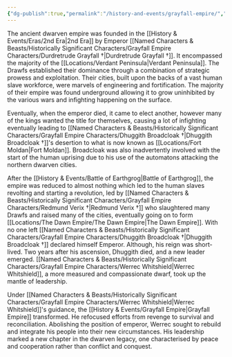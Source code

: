 ```yaml
---
{"dg-publish":true,"permalink":"/history-and-events/grayfall-empire/","updated":"2025-06-10T19:11:47.450+01:00"}
---
```


The ancient dwarven empire was founded in the [[History & Events/Eras/2nd Era\|2nd Era]] by Emperor [[Named Characters & Beasts/Historically Significant  Characters/Grayfall Empire Characters/Durdretrude Grayfall †\|Durdretrude Grayfall †]]. It encompassed the majority of the [[Locations/Verdant Peninsula\|Verdant Peninsula]]. The Drawfs established their dominance through a combination of strategic prowess and exploitation. Their cities, built upon the backs of a vast human slave workforce, were marvels of engineering and fortification. The majority of their empire was found underground allowing it to grow uninhibited by the various wars and infighting happening on the surface. 

Eventually, when the emperor died, it came to elect another, however many of the kings wanted the title for themselves, causing a lot of infighting eventually leading to [[Named Characters & Beasts/Historically Significant  Characters/Grayfall Empire Characters/Dhuggith Broadcloak †\|Dhuggith Broadcloak †]]'s desertion to what is now known as [[Locations/Fort Moldan\|Fort Moldan]]. Broadcloak was also inadvertently involved with the start of the human uprising due to his use of the automatons attacking the northern dwarven cities. 

After the [[History & Events/Battle of Earthgrog\|Battle of Earthgrog]], the empire was reduced to almost nothing which led to the human slaves revolting and starting a revolution, led by [[Named Characters & Beasts/Historically Significant  Characters/Grayfall Empire Characters/Redmund Verix †\|Redmund Verix †]] who slaughtered many Drawfs and raised many of the cities, eventually going on to form [[Locations/The Dawn Empire/The Dawn Empire\|The Dawn Empire]]. With no one left [[Named Characters & Beasts/Historically Significant  Characters/Grayfall Empire Characters/Dhuggith Broadcloak †\|Dhuggith Broadcloak †]] declared himself Emperor. Although, his reign was short-lived. Two years after his ascension, Dhuggith died, and a new leader emerged. [[Named Characters & Beasts/Historically Significant  Characters/Grayfall Empire Characters/Werrec Whitshield\|Werrec Whitshield]], a more measured and compassionate dwarf, took up the mantle of leadership.

Under [[Named Characters & Beasts/Historically Significant  Characters/Grayfall Empire Characters/Werrec Whitshield\|Werrec Whitshield]]'s guidance, the [[History & Events/Grayfall Empire\|Grayfall Empire]] transformed. He refocused efforts from revenge to survival and reconciliation. Abolishing the position of emperor, Werrec sought to rebuild and integrate his people into their new circumstances. His leadership marked a new chapter in the dwarven legacy, one characterised by peace and cooperation rather than conflict and conquest.